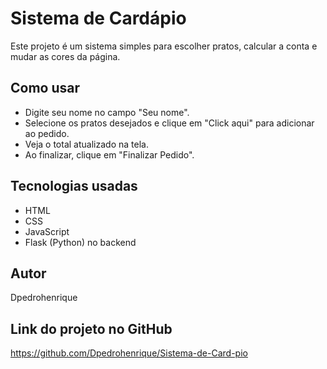 # Sistema de Cardápio

Este projeto é um sistema simples para escolher pratos, calcular a conta e mudar as cores da página.

## Como usar

- Digite seu nome no campo "Seu nome".
- Selecione os pratos desejados e clique em "Click aqui" para adicionar ao pedido.
- Veja o total atualizado na tela.
- Ao finalizar, clique em "Finalizar Pedido".

## Tecnologias usadas

- HTML
- CSS
- JavaScript
- Flask (Python) no backend

## Autor

Dpedrohenrique

## Link do projeto no GitHub

https://github.com/Dpedrohenrique/Sistema-de-Card-pio